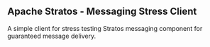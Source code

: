 ## Apache Stratos - Messaging Stress Client

A simple client for stress testing Stratos messaging component for guaranteed message delivery.


